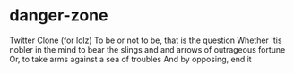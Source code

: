 danger-zone
===========

Twitter Clone (for lolz)
To be or not to be, that is the question
Whether 'tis nobler in the mind to bear 
the slings and and arrows of outrageous fortune
Or, to take arms against a sea of troubles
And by opposing, end it

